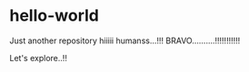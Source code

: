 # hello-world
Just another repository
hiiiii humanss...!!!
BRAVO..........!!!!!!!!!!!


Let's explore..!!


